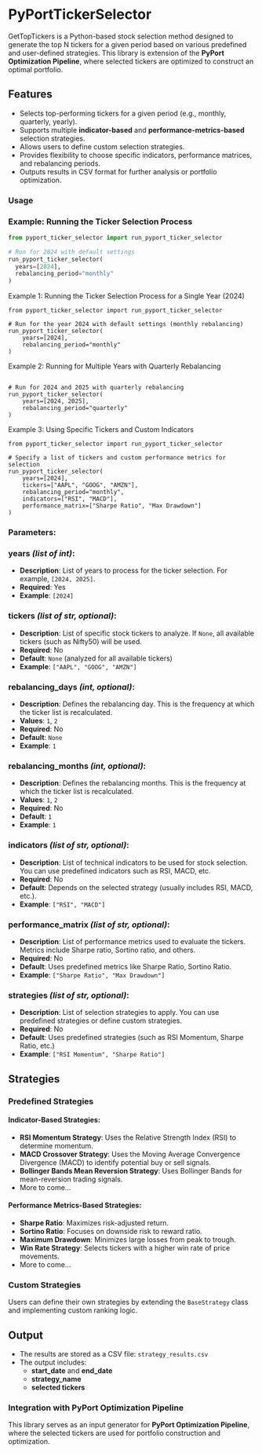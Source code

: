 # PyPortTickerSelector

GetTopTickers is a Python-based stock selection method designed to generate the top N tickers for a given period based on various predefined and user-defined strategies. This library is extension  of the **PyPort Optimization Pipeline**, where selected tickers are optimized to construct an optimal portfolio.

## Features
- Selects top-performing tickers for a given period (e.g., monthly, quarterly, yearly).
- Supports multiple **indicator-based** and **performance-metrics-based** selection strategies.
- Allows users to define custom selection strategies.
- Provides flexibility to choose specific indicators, performance matrices, and rebalancing periods.
- Outputs results in CSV format for further analysis or portfolio optimization.


###  Usage
### Example: Running the Ticker Selection Process
```python
from pyport_ticker_selector import run_pyport_ticker_selector

# Run for 2024 with default settings
run_pyport_ticker_selector(
  years=[2024],
  rebalancing_period="monthly"
)
```


Example 1: Running the Ticker Selection Process for a Single Year (2024)
```
from pyport_ticker_selector import run_pyport_ticker_selector

# Run for the year 2024 with default settings (monthly rebalancing)
run_pyport_ticker_selector(
    years=[2024],
    rebalancing_period="monthly"
)
```
Example 2: Running for Multiple Years with Quarterly Rebalancing

```from pyport_ticker_selector import run_pyport_ticker_selector

# Run for 2024 and 2025 with quarterly rebalancing
run_pyport_ticker_selector(
    years=[2024, 2025],
    rebalancing_period="quarterly"
)
```
Example 3: Using Specific Tickers and Custom Indicators

```
from pyport_ticker_selector import run_pyport_ticker_selector

# Specify a list of tickers and custom performance metrics for selection
run_pyport_ticker_selector(
    years=[2024],
    tickers=["AAPL", "GOOG", "AMZN"],
    rebalancing_period="monthly",
    indicators=["RSI", "MACD"],
    performance_matrix=["Sharpe Ratio", "Max Drawdown"]
)
```

### Parameters:

### **years** *(list of int)*:
- **Description**: List of years to process for the ticker selection. For example, `[2024, 2025]`.
- **Required**: Yes
- **Example**: `[2024]`

### **tickers** *(list of str, optional)*:
- **Description**: List of specific stock tickers to analyze. If `None`, all available tickers (such as Nifty50) will be used.
- **Required**: No
- **Default**: `None` (analyzed for all available tickers)
- **Example**: `["AAPL", "GOOG", "AMZN"]`

### **rebalancing_days** *(int, optional)*:
- **Description**: Defines the rebalancing day. This is the frequency at which the ticker list is recalculated.
- **Values**: `1`, `2`
- **Required**: No
- **Default**: `None`
- **Example**: `1`

### **rebalancing_months** *(int, optional)*:
- **Description**: Defines the rebalancing months. This is the frequency at which the ticker list is recalculated.
- **Values**: `1`, `2`
- **Required**: No
- **Default**: `1`
- **Example**: `1`

### **indicators** *(list of str, optional)*:
- **Description**: List of technical indicators to be used for stock selection. You can use predefined indicators such as RSI, MACD, etc.
- **Required**: No
- **Default**: Depends on the selected strategy (usually includes RSI, MACD, etc.).
- **Example**: `["RSI", "MACD"]`

### **performance_matrix** *(list of str, optional)*:
- **Description**: List of performance metrics used to evaluate the tickers. Metrics include Sharpe ratio, Sortino ratio, and others.
- **Required**: No
- **Default**: Uses predefined metrics like Sharpe Ratio, Sortino Ratio.
- **Example**: `["Sharpe Ratio", "Max Drawdown"]`

### **strategies** *(list of str, optional)*:
- **Description**: List of selection strategies to apply. You can use predefined strategies or define custom strategies.
- **Required**: No
- **Default**: Uses predefined strategies (such as RSI Momentum, Sharpe Ratio, etc.)
- **Example**: `["RSI Momentum", "Sharpe Ratio"]`

## Strategies

### Predefined Strategies

#### **Indicator-Based Strategies**:
- **RSI Momentum Strategy**: Uses the Relative Strength Index (RSI) to determine momentum.
- **MACD Crossover Strategy**: Uses the Moving Average Convergence Divergence (MACD) to identify potential buy or sell signals.
- **Bollinger Bands Mean Reversion Strategy**: Uses Bollinger Bands for mean-reversion trading signals.
- More to come...

#### **Performance Metrics-Based Strategies**:
- **Sharpe Ratio**: Maximizes risk-adjusted return.
- **Sortino Ratio**: Focuses on downside risk to reward ratio.
- **Maximum Drawdown**: Minimizes large losses from peak to trough.
- **Win Rate Strategy**: Selects tickers with a higher win rate of price movements.
- More to come...

### Custom Strategies
Users can define their own strategies by extending the `BaseStrategy` class and implementing custom ranking logic.

## Output
- The results are stored as a CSV file: `strategy_results.csv`
- The output includes:
  - **start_date** and **end_date**
  - **strategy_name**
  - **selected tickers**

### Integration with PyPort Optimization Pipeline
This library serves as an input generator for **PyPort Optimization Pipeline**, where the selected tickers are used for portfolio construction and optimization.


